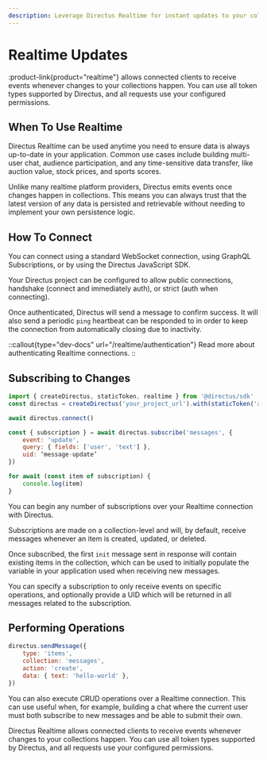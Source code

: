 ```yaml
---
description: Leverage Directus Realtime for instant updates to your collections, providing a real-time data management solution for your applications.
---
```


# Realtime Updates

:product-link{product="realtime"} allows connected clients to receive events whenever changes to your collections happen. You can use all token types supported by Directus, and all requests use your configured permissions.

## When To Use Realtime

Directus Realtime can be used anytime you need to ensure data is always up-to-date in your application. Common use cases include building multi-user chat, audience participation, and any time-sensitive data transfer, like auction value, stock prices, and sports scores.

Unlike many realtime platform providers, Directus emits events once changes happen in collections. This means you can always trust that the latest version of any data is persisted and retrievable without needing to implement your own persistence logic.

## How To Connect

You can connect using a standard WebSocket connection, using GraphQL Subscriptions, or by using the Directus JavaScript SDK.

Your Directus project can be configured to allow public connections, handshake (connect and immediately auth), or strict (auth when connecting).

Once authenticated, Directus will send a message to confirm success. It will also send a periodic `ping` heartbeat can be responded to in order to keep the connection from automatically closing due to inactivity.

::callout{type="dev-docs" url="/realtime/authentication"}
Read more about authenticating Realtime connections.
::

## Subscribing to Changes

```js [index.js]
import { createDirectus, staticToken, realtime } from '@directus/sdk'
const directus = createDirectus('your_project_url').with(staticToken('access_token')).with(realtime())

await directus.connect()

const { subscription } = await directus.subscribe('messages', {
	event: 'update',
	query: { fields: ['user', 'text'] },
	uid: ‘message-update’
})

for await (const item of subscription) {
	console.log(item)
}
```

You can begin any number of subscriptions over your Realtime connection with Directus.

Subscriptions are made on a collection-level and will, by default, receive messages whenever an item is created, updated, or deleted.

Once subscribed, the first `init` message sent in response will contain existing items in the collection, which can be used to initially populate the variable in your application used when receiving new messages.

You can specify a subscription to only receive events on specific operations, and optionally provide a UID which will be returned in all messages related to the subscription.

## Performing Operations

```js [index.js]
directus.sendMessage({
	type: 'items',
	collection: 'messages',
	action: 'create',
	data: { text: 'hello-world' },
})
```

You can also execute CRUD operations over a Realtime connection. This can use useful when, for example, building a chat where the current user must both subscribe to new messages and be able to submit their own.

Directus Realtime allows connected clients to receive events whenever changes to your collections happen. You can use all token types supported by Directus, and all requests use your configured permissions.
